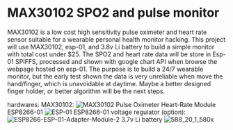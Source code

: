 # MAX30102 SPO2 and pulse monitor
MAX30102 is a low cost high sensitivity pulse oximeter and heart rate sensor suitable for a wearable personal health monitor hacking. This project will use MAX30102, esp-01, and 3.8v Li battery to build a simple monitor with total cost under $25. The SPO2 and heart rate data will be store in Esp-01 SPIFFS, processed and shown with google chart API when browse the webpage hosted on esp-01. The purpose is to build a 24/7 wearable monitor, but the early test shown the data is very unreliable when move the hand/finger, which is unavoidable at daytime. Maybe a better designed finger holder, or better algorithm will be the next steps.

hardwares:
MAX30102:
![MAX30102 Pulse Oximeter Heart-Rate Module](https://user-images.githubusercontent.com/24417162/124317646-ba945e00-db34-11eb-9377-a05b089cb1d6.png)
ESP8266-01
![ESP-01](https://user-images.githubusercontent.com/24417162/124317936-2a0a4d80-db35-11eb-966e-f84615ec53b5.jpg)
ESP8266-01 voltage regulator (option):
![ESP8266-ESP-01-Adapter-Module-2](https://user-images.githubusercontent.com/24417162/124318060-53c37480-db35-11eb-9071-d408ed9ce50b.jpg)
3.7v Li battery
![588_20_1_580x](https://user-images.githubusercontent.com/24417162/124318682-3c38bb80-db36-11eb-8b64-d84f587b4745.jpg)


